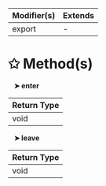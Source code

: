| Modifier(s)                            | Extends                                    |
|----------------------------------------|--------------------------------------------|
| export | - |

# &#10025; Method(s)

&nbsp;&nbsp; **&#10148; enter**

| Return Type                       |
|-----------------------------------|
| void |

&nbsp;&nbsp; **&#10148; leave**

| Return Type                       |
|-----------------------------------|
| void |